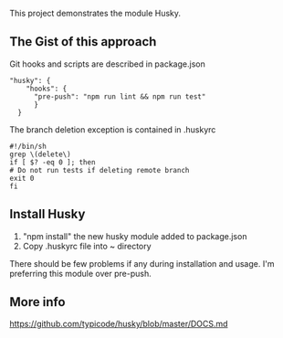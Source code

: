 This project demonstrates the module Husky.

## The Gist of this approach

Git hooks and scripts are described in package.json
```
"husky": {
    "hooks": {
      "pre-push": "npm run lint && npm run test"
	  }
  }
```
The branch deletion exception is contained in .huskyrc
```
#!/bin/sh
grep \(delete\)
if [ $? -eq 0 ]; then
# Do not run tests if deleting remote branch
exit 0
fi
```

## Install Husky

1) "npm install" the new husky module added to package.json
2) Copy .huskyrc file into ~ directory

There should be few problems if any during installation and usage.
I'm preferring this module over pre-push.

## More info

https://github.com/typicode/husky/blob/master/DOCS.md
